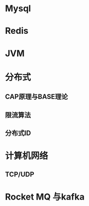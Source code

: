 # Mysql

# Redis

# JVM

# 分布式
## CAP原理与BASE理论
## 限流算法
## 分布式ID

# 计算机网络
## TCP/UDP

# Rocket MQ 与kafka

